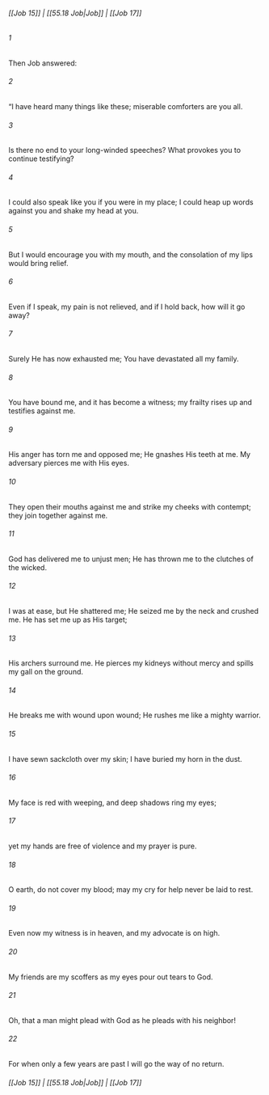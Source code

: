 
###### [[Job 15]] | [[55.18 Job|Job]] | [[Job 17]]

###### 1
Then Job answered:
###### 2
“I have heard many things like these; miserable comforters are you all.
###### 3
Is there no end to your long-winded speeches? What provokes you to continue testifying?
###### 4
I could also speak like you if you were in my place; I could heap up words against you and shake my head at you.
###### 5
But I would encourage you with my mouth, and the consolation of my lips would bring relief.
###### 6
Even if I speak, my pain is not relieved, and if I hold back, how will it go away?
###### 7
Surely He has now exhausted me; You have devastated all my family.
###### 8
You have bound me, and it has become a witness; my frailty rises up and testifies against me.
###### 9
His anger has torn me and opposed me; He gnashes His teeth at me. My adversary pierces me with His eyes.
###### 10
They open their mouths against me and strike my cheeks with contempt; they join together against me.
###### 11
God has delivered me to unjust men; He has thrown me to the clutches of the wicked.
###### 12
I was at ease, but He shattered me; He seized me by the neck and crushed me. He has set me up as His target;
###### 13
His archers surround me. He pierces my kidneys without mercy and spills my gall on the ground.
###### 14
He breaks me with wound upon wound; He rushes me like a mighty warrior.
###### 15
I have sewn sackcloth over my skin; I have buried my horn in the dust.
###### 16
My face is red with weeping, and deep shadows ring my eyes;
###### 17
yet my hands are free of violence and my prayer is pure.
###### 18
O earth, do not cover my blood; may my cry for help never be laid to rest.
###### 19
Even now my witness is in heaven, and my advocate is on high.
###### 20
My friends are my scoffers as my eyes pour out tears to God.
###### 21
Oh, that a man might plead with God as he pleads with his neighbor!
###### 22
For when only a few years are past I will go the way of no return.

###### [[Job 15]] | [[55.18 Job|Job]] | [[Job 17]]
